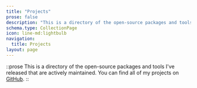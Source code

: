 ```yaml
---
title: "Projects"
prose: false
description: "This is a directory of the open-source packages and tools I've released that are actively maintained."
schema.type: CollectionPage
icon: line-md:lightbulb
navigation:
  title: Projects
layout: page
---
```


::prose
This is a directory of the open-source packages and tools I've released that are actively maintained. You can find all of my projects on [GitHub](https://github.com/harlan-zw).
::

<ProjectList />
